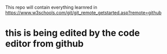 This repo will contain everything learnred in https://www.w3schools.com/git/git_remote_getstarted.asp?remote=github
# this is being edited by the code editor from github 
